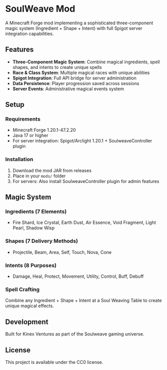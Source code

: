 # SoulWeave Mod

A Minecraft Forge mod implementing a sophisticated three-component magic system (Ingredient + Shape + Intent) with full Spigot server integration capabilities.

## Features

- **Three-Component Magic System**: Combine magical ingredients, spell shapes, and intents to create unique spells
- **Race & Class System**: Multiple magical races with unique abilities
- **Spigot Integration**: Full API bridge for server administration
- **Data Persistence**: Player progression saved across sessions
- **Server Events**: Administrative magical events system

## Setup

### Requirements
- Minecraft Forge 1.20.1-47.2.20
- Java 17 or higher
- For server integration: Spigot/Arclight 1.20.1 + SoulweaveController plugin

### Installation
1. Download the mod JAR from releases
2. Place in your `mods/` folder
3. For servers: Also install SoulweaveController plugin for admin features

## Magic System

### Ingredients (7 Elements)
- Fire Shard, Ice Crystal, Earth Dust, Air Essence, Void Fragment, Light Pearl, Shadow Wisp

### Shapes (7 Delivery Methods)
- Projectile, Beam, Area, Self, Touch, Nova, Cone

### Intents (8 Purposes)
- Damage, Heal, Protect, Movement, Utility, Control, Buff, Debuff

### Spell Crafting
Combine any Ingredient + Shape + Intent at a Soul Weaving Table to create unique magical effects.

## Development

Built for Kinex Ventures as part of the Soulweave gaming universe.

## License

This project is available under the CC0 license.
